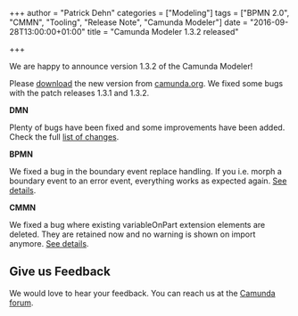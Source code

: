 +++
author = "Patrick Dehn"
categories = ["Modeling"]
tags = ["BPMN 2.0", "CMMN", "Tooling", "Release Note", "Camunda Modeler"]
date = "2016-09-28T13:00:00+01:00"
title = "Camunda Modeler 1.3.2 released"

+++

We are happy to announce version 1.3.2 of the Camunda Modeler!

Please [download](https://camunda.org/bpmn/tool/) the new version from [camunda.org](https://camunda.org/bpmn/tool/). We fixed some bugs with the patch releases 1.3.1 and 1.3.2.

<!--more-->

__DMN__

Plenty of bugs have been fixed and some improvements have been added. Check the full [list of changes](https://github.com/bpmn-io/dmn-js/issues?utf8=%E2%9C%93&q=is%3Aissue%20is%3Aclosed%20closed%3A2016-09-14..2016-09-26%20-label%3Aquestion%20).

__BPMN__

We fixed a bug in the boundary event replace handling. If you i.e. morph a boundary event to an error event, everything works as expected again. [See details](https://github.com/camunda/camunda-modeler/issues/415).

__CMMN__

We fixed a bug where existing variableOnPart extension elements are deleted. They are retained now and no warning is shown on import anymore.
[See details](https://forum.camunda.org/t/cmmn-variableonpart-extensionelement-gets-deleted-by-modeller/1533).


## Give us Feedback

We would love to hear your feedback. You can reach us at the [Camunda forum](https://forum.camunda.org/c/modeler).
